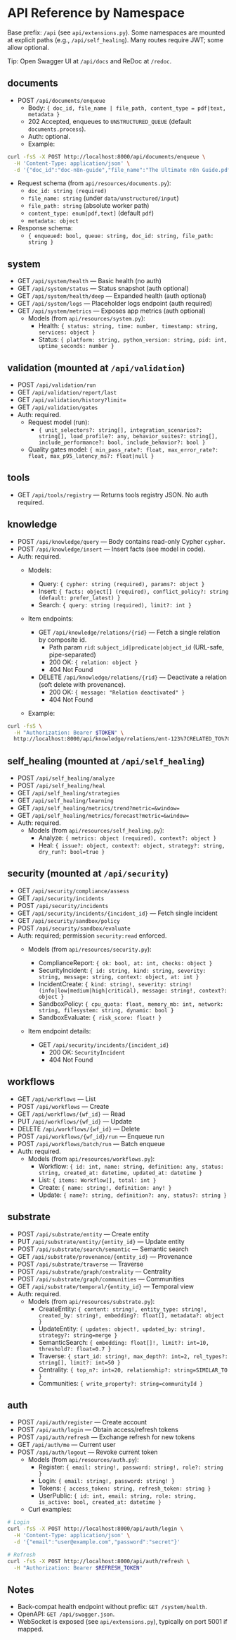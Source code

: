 # API Reference by Namespace

Base prefix: `/api` (see `api/extensions.py`). Some namespaces are mounted at explicit paths (e.g., `/api/self_healing`). Many routes require JWT; some allow optional.

Tip: Open Swagger UI at `/api/docs` and ReDoc at `/redoc`.

## documents
- POST `/api/documents/enqueue`
  - Body: `{ doc_id, file_name | file_path, content_type = pdf|text, metadata }`
  - 202 Accepted, enqueues to `UNSTRUCTURED_QUEUE` (default `documents.process`).
  - Auth: optional.
  - Example:
```bash
curl -fsS -X POST http://localhost:8000/api/documents/enqueue \
  -H 'Content-Type: application/json' \
  -d '{"doc_id":"doc-n8n-guide","file_name":"The Ultimate n8n Guide.pdf","content_type":"pdf","metadata":{"source":"api"}}'
```
  - Request schema (from `api/resources/documents.py`):
    - `doc_id: string (required)`
    - `file_name: string` (under `data/unstructured/input`)
    - `file_path: string` (absolute worker path)
    - `content_type: enum[pdf,text]` (default `pdf`)
    - `metadata: object`
  - Response schema:
    - `{ enqueued: bool, queue: string, doc_id: string, file_path: string }`

## system
- GET `/api/system/health` — Basic health (no auth)
- GET `/api/system/status` — Status snapshot (auth optional)
- GET `/api/system/health/deep` — Expanded health (auth optional)
- GET `/api/system/logs` — Placeholder logs endpoint (auth required)
- GET `/api/system/metrics` — Exposes app metrics (auth optional)
  - Models (from `api/resources/system.py`):
    - Health: `{ status: string, time: number, timestamp: string, services: object }`
    - Status: `{ platform: string, python_version: string, pid: int, uptime_seconds: number }`

## validation (mounted at `/api/validation`)
- POST `/api/validation/run`
- GET `/api/validation/report/last`
- GET `/api/validation/history?limit=`
- GET `/api/validation/gates`
- Auth: required.
  - Request model (run):
    - `{ unit_selectors?: string[], integration_scenarios?: string[], load_profile?: any, behavior_suites?: string[], include_performance?: bool, include_behavior?: bool }`
  - Quality gates model: `{ min_pass_rate?: float, max_error_rate?: float, max_p95_latency_ms?: float|null }`

## tools
- GET `/api/tools/registry` — Returns tools registry JSON. No auth required.

## knowledge
- POST `/api/knowledge/query` — Body contains read-only Cypher `cypher`.
- POST `/api/knowledge/insert` — Insert facts (see model in code).
- Auth: required.
  - Models:
    - Query: `{ cypher: string (required), params?: object }`
    - Insert: `{ facts: object[] (required), conflict_policy?: string (default: prefer_latest) }`
    - Search: `{ query: string (required), limit?: int }`

  - Item endpoints:
    - GET `/api/knowledge/relations/{rid}` — Fetch a single relation by composite id.
      - Path param `rid`: `subject_id|predicate|object_id` (URL-safe, pipe-separated)
      - 200 OK: `{ relation: object }`
      - 404 Not Found
    - DELETE `/api/knowledge/relations/{rid}` — Deactivate a relation (soft delete with provenance).
      - 200 OK: `{ message: "Relation deactivated" }`
      - 404 Not Found

  - Example:
```bash
curl -fsS \
  -H "Authorization: Bearer $TOKEN" \
  http://localhost:8000/api/knowledge/relations/ent-123%7CRELATED_TO%7Cent-456
```

## self_healing (mounted at `/api/self_healing`)
- POST `/api/self_healing/analyze`
- POST `/api/self_healing/heal`
- GET `/api/self_healing/strategies`
- GET `/api/self_healing/learning`
- GET `/api/self_healing/metrics/trend?metric=&window=`
- GET `/api/self_healing/metrics/forecast?metric=&window=`
- Auth: required.
  - Models (from `api/resources/self_healing.py`):
    - Analyze: `{ metrics: object (required), context?: object }`
    - Heal: `{ issue?: object, context?: object, strategy?: string, dry_run?: bool=true }`

## security (mounted at `/api/security`)
- GET `/api/security/compliance/assess`
- GET `/api/security/incidents`
- POST `/api/security/incidents`
- GET `/api/security/incidents/{incident_id}` — Fetch single incident
- GET `/api/security/sandbox/policy`
- POST `/api/security/sandbox/evaluate`
- Auth: required; permission `security:read` enforced.
  - Models (from `api/resources/security.py`):
    - ComplianceReport: `{ ok: bool, at: int, checks: object }`
    - SecurityIncident: `{ id: string, kind: string, severity: string, message: string, context: object, at: int }`
    - IncidentCreate: `{ kind: string!, severity: string! (info|low|medium|high|critical), message: string!, context?: object }`
    - SandboxPolicy: `{ cpu_quota: float, memory_mb: int, network: string, filesystem: string, dynamic: bool }`
    - SandboxEvaluate: `{ risk_score: float! }`

  - Item endpoint details:
    - GET `/api/security/incidents/{incident_id}`
      - 200 OK: `SecurityIncident`
      - 404 Not Found

## workflows
- GET `/api/workflows` — List
- POST `/api/workflows` — Create
- GET `/api/workflows/{wf_id}` — Read
- PUT `/api/workflows/{wf_id}` — Update
- DELETE `/api/workflows/{wf_id}` — Delete
- POST `/api/workflows/{wf_id}/run` — Enqueue run
- POST `/api/workflows/batch/run` — Batch enqueue
- Auth: required.
  - Models (from `api/resources/workflows.py`):
    - Workflow: `{ id: int, name: string, definition: any, status: string, created_at: datetime, updated_at: datetime }`
    - List: `{ items: Workflow[], total: int }`
    - Create: `{ name: string!, definition: any! }`
    - Update: `{ name?: string, definition?: any, status?: string }`

## substrate
- POST `/api/substrate/entity` — Create entity
- PUT `/api/substrate/entity/{entity_id}` — Update entity
- POST `/api/substrate/search/semantic` — Semantic search
- GET `/api/substrate/provenance/{entity_id}` — Provenance
- POST `/api/substrate/traverse` — Traverse
- POST `/api/substrate/graph/centrality` — Centrality
- POST `/api/substrate/graph/communities` — Communities
- GET `/api/substrate/temporal/{entity_id}` — Temporal view
- Auth: required.
  - Models (from `api/resources/substrate.py`):
    - CreateEntity: `{ content: string!, entity_type: string!, created_by: string!, embedding?: float[], metadata?: object }`
    - UpdateEntity: `{ updates: object!, updated_by: string!, strategy?: string=merge }`
    - SemanticSearch: `{ embedding: float[]!, limit?: int=10, threshold?: float=0.7 }`
    - Traverse: `{ start_id: string!, max_depth?: int=2, rel_types?: string[], limit?: int=50 }`
    - Centrality: `{ top_n?: int=20, relationship?: string=SIMILAR_TO }`
    - Communities: `{ write_property?: string=communityId }`

## auth
- POST `/api/auth/register` — Create account
- POST `/api/auth/login` — Obtain access/refresh tokens
- POST `/api/auth/refresh` — Exchange refresh for new tokens
- GET `/api/auth/me` — Current user
- POST `/api/auth/logout` — Revoke current token
  - Models (from `api/resources/auth.py`):
    - Register: `{ email: string!, password: string!, role?: string }`
    - Login: `{ email: string!, password: string! }`
    - Tokens: `{ access_token: string, refresh_token: string }`
    - UserPublic: `{ id: int, email: string, role: string, is_active: bool, created_at: datetime }`
  - Curl examples:
```bash
# Login
curl -fsS -X POST http://localhost:8000/api/auth/login \
  -H 'Content-Type: application/json' \
  -d '{"email":"user@example.com","password":"secret"}'

# Refresh
curl -fsS -X POST http://localhost:8000/api/auth/refresh \
  -H "Authorization: Bearer $REFRESH_TOKEN"
```

## Notes
- Back-compat health endpoint without prefix: `GET /system/health`.
- OpenAPI: `GET /api/swagger.json`.
- WebSocket is exposed (see `api/extensions.py`), typically on port 5001 if mapped.

